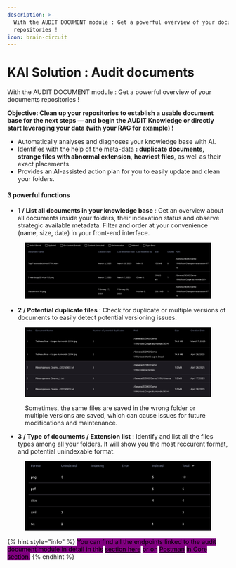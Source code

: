 ```yaml
---
description: >-
  With the AUDIT DOCUMENT module : Get a powerful overview of your documents
  repositories !
icon: brain-circuit
---
```


# KAI Solution : Audit documents

With the AUDIT DOCUMENT module : Get a powerful overview of your documents repositories !&#x20;

**Objective: Clean up your repositories to establish a usable document base for the next steps — and begin the AUDIT Knowledge or directly start leveraging your data (with your RAG for example) !**

* Automatically analyses and diagnoses your knowledge base with AI.
* Identifies with the help of the meta-data **: duplicate documents, strange files with abnormal extension**, **heaviest files**, as well as their exact placements.
* Provides an AI-assisted action plan for you to easily update and clean your folders.

#### 3 powerful functions

* **1 / List all documents in your knowledge base** : Get an overview about all documents inside your folders, their indexation status and observe strategic available metadata. Filter and order at your convenience (name, size, date) in your front-end interface.&#x20;

<figure><img src="../.gitbook/assets/image (8).png" alt=""><figcaption></figcaption></figure>

* **2 / Potential duplicate files** : Check for duplicate or multiple versions of documents to easily detect potential versioning issues.

<figure><img src="../.gitbook/assets/image (9).png" alt=""><figcaption><p>Sometimes, the same files are saved in the wrong folder or multiple versions are saved, which can cause issues for future modifications and maintenance.</p></figcaption></figure>

* **3 / Type of documents / Extension list** : Identify and list all the files types among all your folders. It will show you the most reccurent format, and potential unindexable format.

<figure><img src="../.gitbook/assets/image (10).png" alt=""><figcaption></figcaption></figure>

{% hint style="info" %}
<mark style="background-color:purple;">You can find all the endpoints linked to the audit document module in detail in this</mark> [<mark style="background-color:purple;">section here</mark>](https://k-ai.gitbook.io/knowledge-ai/api/api-presentation#audit-for-the-audit-module-functions) <mark style="background-color:purple;">or on</mark> [<mark style="background-color:purple;">Postman</mark>](https://documenter.getpostman.com/view/30765019/2s9YXcek45#6a14be89-bc82-4f20-a1eb-e11623f048ae) <mark style="background-color:purple;">in Core section.</mark>&#x20;
{% endhint %}
